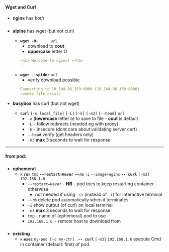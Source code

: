#### Wget and Curl
    

- **nginx** has *both*

#####
- **alpine** has wget (but not curl)


    - **`wget -O-`** &nbsp;&nbsp;&nbsp;&nbsp;&nbsp;&nbsp;&nbsp;&nbsp;  `url`  
        - download to **cout**
        - **uppercase** letter O
        ```yaml
        <h1> Welcome to nginx! </h1>
        ...
        ```
    - **`wget --spider`** `url`  
        - verify download possible 
        ```yaml
        Connecting to 10.104.86.159:8000 (10.104.86.159:8000)
        remote file exists
        ```

- **busybox** has curl (but not wget)


    - **`curl`** `[-o local_file]` `[-L]` `[-k]` `[-m3]`  `[--head]` `url`   
        - `-o` (**lowercase** letter o) to save to file - **cout** is default
        - `-L` - follow redirects (needed eg with proxy)
        - `-k` - insecure (dont care about validating server cert)
        - `--head`  verify (get headers only)
        - `-m3` **max** 3 seconds to wait for response 
        
----
#### from pod:
#####
- **ephemeral** 
    - `k` **`run`** `tmp` **`--restart=Never`** **`--rm`** `-i` `--image=nginx` **`-- curl`**  `[-m3]` `192.168.1.6`
        - `--restart=Never` - **NB** - pod tries to keep restarting container otherwise 
            - not needed if using `-it` (instead of  `-i`) for interactive terminal
        - `--rm` delete pod automatically when it terminates
        - `-i` show output (of curl) on local terminal 
        - `-m3` **max** 3 seconds to wait for response 
        - `tmp` - name of (ephemeral) pod to use
        - `192.168.1.6 `- remote host to download from

#####
- **existing** 
    - `k` **`exec`** `my-pod [-c my-ctr] ` **`-- curl`**  `[-m3]` `192.168.1.6`
    execute Cmd in container (default: first) of pod.    